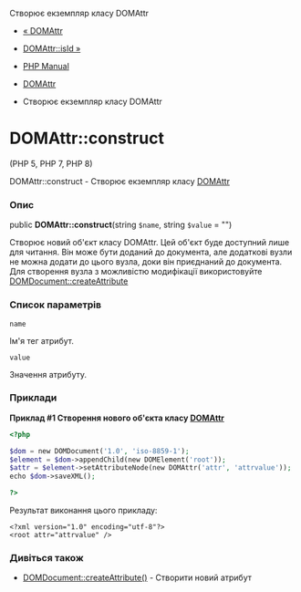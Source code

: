 Створює екземпляр класу DOMAttr

-   [« DOMAttr](class.domattr.html)
    
-   [DOMAttr::isId »](domattr.isid.html)
    
-   [PHP Manual](index.html)
    
-   [DOMAttr](class.domattr.html)
    
-   Створює екземпляр класу DOMAttr
    

# DOMAttr::construct

(PHP 5, PHP 7, PHP 8)

DOMAttr::construct - Створює екземпляр класу [DOMAttr](class.domattr.html)

### Опис

public **DOMAttr::construct**(string `$name`, string `$value` = "")

Створює новий об'єкт класу DOMAttr. Цей об'єкт буде доступний лише для читання. Він може бути доданий до документа, але додаткові вузли не можна додати до цього вузла, доки він приєднаний до документа. Для створення вузла з можливістю модифікації використовуйте [DOMDocument::createAttribute](domdocument.createattribute.html)

### Список параметрів

`name`

Ім'я тег атрибут.

`value`

Значення атрибуту.

### Приклади

**Приклад #1 Створення нового об'єкта класу [DOMAttr](class.domattr.html)**

```php
<?php

$dom = new DOMDocument('1.0', 'iso-8859-1');
$element = $dom->appendChild(new DOMElement('root'));
$attr = $element->setAttributeNode(new DOMAttr('attr', 'attrvalue'));
echo $dom->saveXML();

?>
```

Результат виконання цього прикладу:

```
<?xml version="1.0" encoding="utf-8"?>
<root attr="attrvalue" />
```

### Дивіться також

-   [DOMDocument::createAttribute()](domdocument.createattribute.html) - Створити новий атрибут